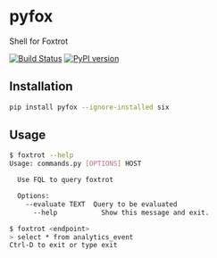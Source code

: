 # pyfox
Shell for Foxtrot

[![Build Status](https://travis-ci.org/gabber12/pyfox.svg?branch=master)](https://travis-ci.org/gabber12/pyfox) [![PyPI version](https://badge.fury.io/py/pyfox.svg)](https://badge.fury.io/py/pyfox)


## Installation
```sh
pip install pyfox --ignore-installed six
```

## Usage
```sh
$ foxtrot --help
Usage: commands.py [OPTIONS] HOST

  Use FQL to query foxtrot

  Options:
    --evaluate TEXT  Query to be evaluated
      --help           Show this message and exit.

$ foxtrot <endpoint>
> select * from analytics_event
Ctrl-D to exit or type exit

```


